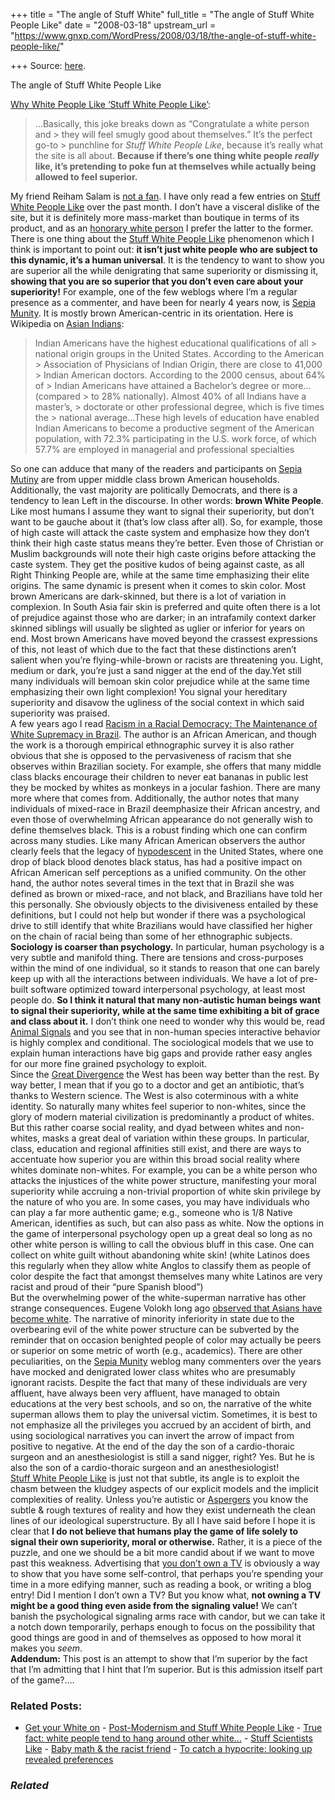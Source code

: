 +++
title = "The angle of Stuff White"
full_title = "The angle of Stuff White People Like"
date = "2008-03-18"
upstream_url = "https://www.gnxp.com/WordPress/2008/03/18/the-angle-of-stuff-white-people-like/"

+++
Source: [here](https://www.gnxp.com/WordPress/2008/03/18/the-angle-of-stuff-white-people-like/).

The angle of Stuff White People Like

[Why White People Like ‘Stuff White People Like’](http://www.tnr.com/booksarts/story.html?id=49eb53ed-afbc-4aae-bf17-6ffc44f40a48):

> …Basically, this joke breaks down as “Congratulate a white person and > they will feel smugly good about themselves.” It’s the perfect go-to > punchline for *Stuff White People Like*, because it’s really what the site is all about. **Because if there’s one thing white people *really* like, it’s pretending to poke fun at themselves while actually being allowed to feel superior.**

My friend Reiham Salam is [not a fan](http://theamericanscene.com/2008/03/17/i-hate-stuffwhitepeoplelikecom). I have only read a few entries on [Stuff White People Like](http://stuffwhitepeoplelike.wordpress.com/) over the past month. I don’t have a visceral dislike of the site, but it is definitely more mass-market than boutique in terms of its product, and as an [honorary white person](http://scienceblogs.com/evolgen/2008/03/stuff_white_sciencebloggers_li.php) I prefer the latter to the former.  
There is one thing about the [Stuff White People Like](http://stuffwhitepeoplelike.wordpress.com/) phenomenon which I think is important to point out: **it isn’t just white people who are subject to this dynamic, it’s a human universal**. It is the tendency to want to show you are superior all the while denigrating that same superiority or dismissing it, **showing that you are so superior that you don’t even care about your superiority!** For example, one of the few weblogs where I’m a regular presence as a commenter, and have been for nearly 4 years now, is [Sepia Munity](http://www.sepiamutiny.com/sepia/). It is mostly brown American-centric in its orientation. Here is Wikipedia on [Asian Indians](https://en.wikipedia.org/wiki/Indian_American#Socioeconomic):

> Indian Americans have the highest educational qualifications of all > national origin groups in the United States. According to the American > Association of Physicians of Indian Origin, there are close to 41,000 > Indian American doctors. According to the 2000 census, about 64% of > Indian Americans have attained a Bachelor’s degree or more…(compared > to 28% nationally). Almost 40% of all Indians have a master’s, > doctorate or other professional degree, which is five times the > national average…These high levels of education have enabled Indian Americans to become a productive segment of the American population, with 72.3% participating in the U.S. work force, of which 57.7% are employed in managerial and professional specialties

So one can adduce that many of the readers and participants on [Sepia Mutiny](http://www.sepiamutiny.com/sepia/) are from upper middle class brown American households. Additionally, the vast majority are politically Democrats, and there is a tendency to lean Left in the discourse. In other words: **brown White People**. Like most humans I assume they want to signal their superiority, but don’t want to be gauche about it (that’s low class after all). So, for example, those of high caste will attack the caste system and emphasize how they don’t think their high caste status means they’re better. Even those of Christian or Muslim backgrounds will note their high caste origins before attacking the caste system. They get the positive kudos of being against caste, as all Right Thinking People are, while at the same time emphasizing their elite origins. The same dynamic is present when it comes to skin color. Most brown Americans are dark-skinned, but there is a lot of variation in complexion. In South Asia fair skin is preferred and quite often there is a lot of prejudice against those who are darker; in an intrafamily context darker skinned siblings will usually be slighted as uglier or inferior for years on end. Most brown Americans have moved beyond the crassest expressions of this, not least of which due to the fact that these distinctions aren’t salient when you’re flying-while-brown or racists are threatening you. Light, medium or dark, you’re just a sand nigger at the end of the day.Yet still many individuals will bemoan skin color prejudice while at the same time emphasizing their own light complexion! You signal your hereditary superiority and disavow the ugliness of the social context in which said superiority was praised.  
A few years ago I read [Racism in a Racial Democracy: The Maintenance of White Supremacy in Brazil](https://www.amazon.com/exec/obidos/ASIN/0813523656/geneexpressio-20/). The author is an African American, and though the work is a thorough empirical ethnographic survey it is also rather obvious that she is opposed to the pervasiveness of racism that she observes within Brazilian society. For example, she offers that many middle class blacks encourage their children to never eat bananas in public lest they be mocked by whites as monkeys in a jocular fashion. There are many more where that comes from. Additionally, the author notes that many individuals of mixed-race in Brazil deemphasize their African ancestry, and even those of overwhelming African appearance do not generally wish to define themselves black. This is a robust finding which one can confirm across many studies. Like many African American observers the author clearly feels that the legacy of [hypodescent](https://en.wikipedia.org/wiki/Hypodescent) in the United States, where one drop of black blood denotes black status, has had a positive impact on African American self perceptions as a unified community. On the other hand, the author notes several times in the text that in Brazil she was defined as brown or mixed-race, and not black, and Brazilians have told her this personally. She obviously objects to the divisiveness entailed by these definitions, but I could not help but wonder if there was a psychological drive to still identify that white Brazilians would have classified her higher on the chain of racial being than some of her ethnographic subjects.  
**Sociology is coarser than psychology.** In particular, human psychology is a very subtle and manifold thing. There are tensions and cross-purposes within the mind of one individual, so it stands to reason that one can barely keep up with all the interactions between individuals. We have a lot of pre-built software optimized toward interpersonal psychology, at least most people do. **So I think it natural that many non-autistic human beings want to signal their superiority, while at the same time exhibiting a bit of grace and class about it.** I don’t think one need to wonder why this would be, read [Animal Signals](https://www.amazon.com/exec/obidos/ASIN/0198526857/geneexpressio-20/) and you see that in non-human species interactive behavior is highly complex and conditional. The sociological models that we use to explain human interactions have big gaps and provide rather easy angles for our more fine grained psychology to exploit.  
Since the [Great Divergence](https://en.wikipedia.org/wiki/Great_divergence) the West has been way better than the rest. By way better, I mean that if you go to a doctor and get an antibiotic, that’s thanks to Western science. The West is also coterminous with a white identity. So naturally many whites feel superior to non-whites, since the glory of modern material civilization is predominantly a product of whites. But this rather coarse social reality, and dyad between whites and non-whites, masks a great deal of variation within these groups. In particular, class, education and regional affinities still exist, and there are ways to accentuate how superior you are within this broad social reality where whites dominate non-whites. For example, you can be a white person who attacks the injustices of the white power structure, manifesting your moral superiority while accruing a non-trivial proportion of white skin privilege by the nature of who you are. In some cases, you may have individuals who can play a far more authentic game; e.g., someone who is 1/8 Native American, identifies as such, but can also pass as white. Now the options in the game of interpersonal psychology open up a great deal so long as no other white person is willing to call the obvious bluff in this case. One can collect on white guilt without abandoning white skin! (white Latinos does this regularly when they allow white Anglos to classify them as people of color despite the fact that amongst themselves many white Latinos are very racist and proud of their “pure Spanish blood”)  
But the overwhelming power of the white-superman narrative has other strange consequences. Eugene Volokh long ago [observed that Asians have become white](http://www.law.ucla.edu/volokh/asian.htm). The narrative of minority inferiority in state due to the overbearing evil of the white power structure can be subverted by the reminder that on occasion benighted people of color may actually be peers or superior on some metric of worth (e.g., academics). There are other peculiarities, on the [Sepia Munity](http://www.sepiamutiny.com/sepia/) weblog many commenters over the years have mocked and denigrated lower class whites who are presumably ignorant racists. Despite the fact that many of these individuals are very affluent, have always been very affluent, have managed to obtain educations at the very best schools, and so on, the narrative of the white superman allows them to play the universal victim. Sometimes, it is best to not emphasize all the privileges you accrued by an accident of birth, and using sociological narratives you can invert the arrow of impact from positive to negative. At the end of the day the son of a cardio-thoraic surgeon and an anesthesiologist is still a sand nigger, right? Yes. But he is also the son of a cardio-thoraic surgeon and an anesthesiologist!  
[Stuff White People Like](http://stuffwhitepeoplelike.wordpress.com/) is just not that subtle, its angle is to exploit the chasm between the kludgey aspects of our explicit models and the implicit complexities of reality. Unless you’re autistic or [Aspergers](https://en.wikipedia.org/wiki/Asperger_syndrome) you know the subtle & rough textures of reality and how they exist underneath the clean lines of our ideological superstructure. By all I have said before I hope it is clear that **I do not believe that humans play the game of life solely to signal their own superiority, moral or otherwise.** Rather, it is a piece of the puzzle, and one we should be a bit more candid about if we want to move past this weakness. Advertising that [you don’t own a TV](http://stuffwhitepeoplelike.wordpress.com/2008/01/26/28-not-having-a-tv/) is obviously a way to show that you have some self-control, that perhaps you’re spending your time in a more edifying manner, such as reading a book, or writing a blog entry! Did I mention I don’t own a TV? But you know what, **not owning a TV might be a good thing even aside from the signaling value!** We can’t banish the psychological signaling arms race with candor, but we can take it a notch down temporarily, perhaps enough to focus on the possibility that good things are good in and of themselves as opposed to how moral it makes you *seem*.  
**Addendum:** This post is an attempt to show that I’m superior by the fact that I’m admitting that I hint that I’m superior. But is this admission itself part of the game?….

### Related Posts:

- [Get your White
  on](https://www.gnxp.com/WordPress/2008/09/07/get-your-white-on/) - [Post-Modernism and Stuff White People
  Like](https://www.gnxp.com/WordPress/2008/08/02/post-modernism-and-stuff-white-people-like/) - [True fact: white people tend to hang around other
  white…](https://www.gnxp.com/WordPress/2014/09/11/true-fact-white-people-tend-to-hang-around-other-white-people/) - [Stuff Scientists
  Like](https://www.gnxp.com/WordPress/2008/09/13/stuff-scientists-like-2/) - [Baby math & the racist
  friend](https://www.gnxp.com/WordPress/2006/09/15/baby-math-the-racist-friend/) - [To catch a hypocrite: looking up revealed
  preferences](https://www.gnxp.com/WordPress/2019/09/24/to-catch-a-hypocrite-looking-up-revealed-preferences/)

### *Related*

[](https://www.addtoany.com/add_to/facebook?linkurl=https%3A%2F%2Fwww.gnxp.com%2FWordPress%2F2008%2F03%2F18%2Fthe-angle-of-stuff-white-people-like%2F&linkname=The%20angle%20of%20Stuff%20White%20People%20Like "Facebook")[](https://www.addtoany.com/add_to/twitter?linkurl=https%3A%2F%2Fwww.gnxp.com%2FWordPress%2F2008%2F03%2F18%2Fthe-angle-of-stuff-white-people-like%2F&linkname=The%20angle%20of%20Stuff%20White%20People%20Like "Twitter")[](https://www.addtoany.com/add_to/email?linkurl=https%3A%2F%2Fwww.gnxp.com%2FWordPress%2F2008%2F03%2F18%2Fthe-angle-of-stuff-white-people-like%2F&linkname=The%20angle%20of%20Stuff%20White%20People%20Like "Email")[](https://www.addtoany.com/share)
